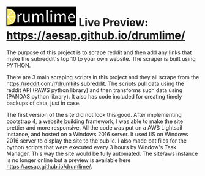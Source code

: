 # ![Drumlime Logo](https://github.com/Aesap/drumlime/blob/main/drumlimelogo1.png?raw=true) Live Preview: https://aesap.github.io/drumlime/
The purpose of this project is to scrape reddit and then add any links that make the subreddit's top 10 to your own website. The scraper is built using PYTHON.

There are 3 main scraping scripts in this project and they all scrape from the https://reddit.com/r/drumkits subreddit. The scripts pull data using the reddit API (PAWS python library) and then transforms such data using (PANDAS python library). It also has code included for creating timely backups of data, just in case.

The first version of the site did not look this good. After implementing bootstrap 4, a website building framework, I was able to make the site prettier and more responsive. All the code was put on a AWS Lightsail instance, and hosted on a Windows 2016 server. It used IIS on Windows 2016 server to display the site to the public. I also made bat files for the python scripts that were executed every 3 hours by Window's Task Manager. This way the site would be fully automated. The site/aws instance is no longer online but a preview is available here https://aesap.github.io/drumlime/. 
